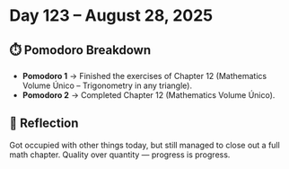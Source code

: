 # Day 123 – August 28, 2025

## ⏱️ Pomodoro Breakdown
- **Pomodoro 1** → Finished the exercises of Chapter 12 (Mathematics Volume Único – Trigonometry in any triangle).  
- **Pomodoro 2** → Completed Chapter 12 (Mathematics Volume Único).

## 💬 Reflection
Got occupied with other things today, but still managed to close out a full math chapter. Quality over quantity — progress is progress.
